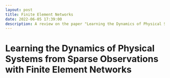 ```yaml
---
layout: post
title: Finite Element Networks
date: 2022-06-05 17:39:00
description: A review on the paper "Learning the Dynamics of Physical Systems from Sparse Observations with Finite Element Networks" (ICLR 2022)
---
```


# Learning the Dynamics of Physical Systems from Sparse Observations with Finite Element Networks


